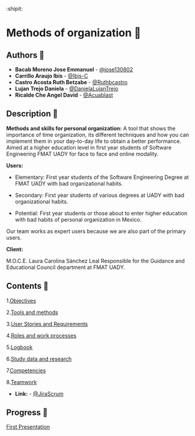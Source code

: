 :shipit:
# Methods of organization :notebook:

## Authors :pencil:
* **Bacab Moreno Jose Emmanuel** - [@jose130802](https://github.com/jose130802 "jose130802")
* **Carrillo Araujo Ibis** - [@Ibis-C](https://github.com/Ibis-C "@Ibis-C")
* **Castro Acosta Ruth Betzabe** - [@Ruthbcastro](https://github.com/Ruthbcastro "@Ruthbcastro")
* **Lujan Trejo Daniela** - [@DanielaLujanTrejo](https://github.com/DanielaLujanTrejo "@DanielaLujanTrejo") 
* **Ricalde Che Angel David** - [@Acuablast](https://github.com/Acuablast "@JAcuablast")


## Description :page_facing_up:

**Methods and skills for personal organization:**
A tool that shows the importance of time organization, its different techniques and how you can implement them in your day-to-day life to obtain a better performance. Aimed at a higher education level in first year students of Software Engineering FMAT UADY for face to face and online modality.

**Users:** 
- Elementary: First year students of the Software Engineering Degree at FMAT UADY with bad organizational habits.

- Secondary: First year students of various degrees at UADY with bad organizational habits.


- Potential: First year students or those about to enter higher education with bad habits of personal organization in Mexico.

Our team works as expert users because we are also part of the primary users.

**Client:**

M.O.C.E. Laura Carolina Sánchez Leal Responsible for the Guidance and Educational Council department at FMAT UADY.

## Contents :scroll:

1.[Objectives](https://github.com/DanielaLujanTrejo/Methods-of-organization-/blob/main/Documentation/1.%20Objectives.md#general-objective "Objectives")

2.[Tools and methods](https://github.com/DanielaLujanTrejo/Methods-of-organization-/blob/main/Documentation/2.%20Tools%20and%20Methods.md#tools-and-methods "Tools and methods")

3.[User Stories and Requirements](https://github.com/DanielaLujanTrejo/Methods-of-organization-/blob/main/Documentation/3.%20User%20Stories%20and%20non-functional%20requirements.md#user-stories-and-requirements "User Stories and Requirements")

4.[Roles and work processes](https://github.com/DanielaLujanTrejo/Methods-of-organization-/blob/main/Documentation/4.%20Roles%20and%20work%20processes.md#work-process "Roles and work processes")

5.[Logbook](https://github.com/DanielaLujanTrejo/Methods-of-organization-/blob/main/Documentation/5.%20Logbook.md#logbook "Logbook")

6.[Study data and research](https://github.com/DanielaLujanTrejo/Methods-of-organization-/blob/main/Documentation/6.%20Study%20data%20and%20research.md#study-data-and-research "Study data and research")

7.[Competencies](https://github.com/DanielaLujanTrejo/Methods-of-organization-/blob/main/Documentation/7.%20Competencies.md#competencies "Competencies")

8.[Teamwork](https://github.com/DanielaLujanTrejo/Methods-of-organization-/blob/main/Documentation/8.%20Teamwork.md#teamwork "Teamwork")

* **Link:** - [@JiraScrum](https://metodos-de-organizacion.atlassian.net/jira/software/projects/PFIS/boards/2)

## Progress :bookmark_tabs:
[First Presentation](https://drive.google.com/file/d/1F0vofleelqB5JcEyuFYQqAPxitU4AYgu/view "First Presentation")


